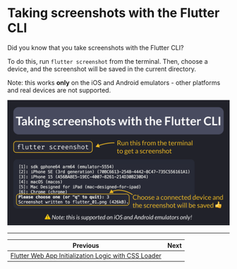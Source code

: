 # Taking screenshots with the Flutter CLI

Did you know that you take screenshots with the Flutter CLI?

To do this, run `flutter screenshot` from the terminal. Then, choose a device, and the screenshot will be saved in the current directory.

Note: this works **only** on the iOS and Android emulators - other platforms and real devices are not supported.

![](163.png)

<!--
flutter screenshot

[1]: sdk gphone64 arm64 (emulator-5554)
[2]: iPhone SE (3rd generation) (70BC6613-2548-4442-8C47-735C556161A1)
[3]: iPhone 15 (A56BA8E5-19EC-4007-8261-214D30B230D4)
[4]: macOS (macos)
[5]: Mac Designed for iPad (mac-designed-for-ipad)
[6]: Chrome (chrome)
Please choose one (or "q" to quit): 3
Screenshot written to flutter_01.png (426kB).

-->

---

| Previous | Next |
| -------- | ---- |
| [Flutter Web App Initialization Logic with CSS Loader](../0162-flutter-web-app-initialization-logic/index.md) |  |

<!-- TWITTER|https://x.com/biz84/status/1792839682688184433 -->
<!-- LINKEDIN|https://www.linkedin.com/posts/andreabizzotto_did-you-know-that-you-take-screenshots-with-activity-7204108295022788609-7A2p -->